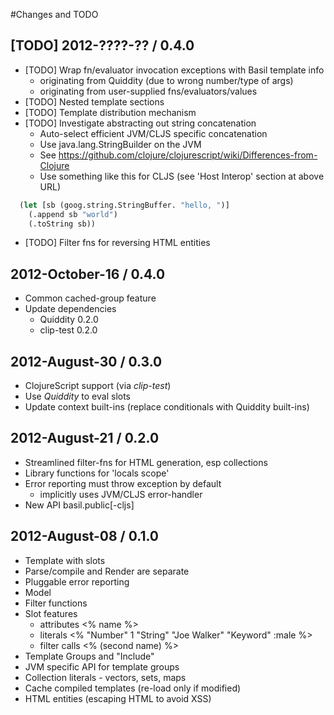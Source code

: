 #Changes and TODO


## [TODO] 2012-????-?? / 0.4.0

* [TODO] Wrap fn/evaluator invocation exceptions with Basil template info
  * originating from Quiddity (due to wrong number/type of args)
  * originating from user-supplied fns/evaluators/values
* [TODO] Nested template sections
* [TODO] Template distribution mechanism
* [TODO] Investigate abstracting out string concatenation
  * Auto-select efficient JVM/CLJS specific concatenation
  * Use java.lang.StringBuilder on the JVM
  * See https://github.com/clojure/clojurescript/wiki/Differences-from-Clojure
  * Use something like this for CLJS (see 'Host Interop' section at above URL)

```clojure
  (let [sb (goog.string.StringBuffer. "hello, ")]
    (.append sb "world")
    (.toString sb))
```
* [TODO] Filter fns for reversing HTML entities


## 2012-October-16 / 0.4.0

* Common cached-group feature
* Update dependencies
  * Quiddity 0.2.0
  * clip-test 0.2.0

## 2012-August-30 / 0.3.0

* ClojureScript support (via _clip-test_)
* Use _Quiddity_ to eval slots
* Update context built-ins (replace conditionals with Quiddity built-ins)


## 2012-August-21 / 0.2.0

* Streamlined filter-fns for HTML generation, esp collections
* Library functions for 'locals scope'
* Error reporting must throw exception by default
  * implicitly uses JVM/CLJS error-handler
* New API basil.public[-cljs]


## 2012-August-08 / 0.1.0

* Template with slots
* Parse/compile and Render are separate
* Pluggable error reporting
* Model
* Filter functions
* Slot features
    * attributes   <% name %>
    * literals     <% "Number" 1 "String" "Joe Walker" "Keyword" :male %>
    * filter calls <% (second name) %>
* Template Groups and "Include"
* JVM specific API for template groups
* Collection literals - vectors, sets, maps
* Cache compiled templates (re-load only if modified)
* HTML entities (escaping HTML to avoid XSS)
